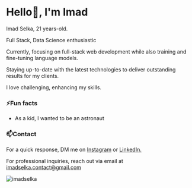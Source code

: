 <h1 align="left">Hello👋, I'm Imad</h1>
<p>Imad Selka, 21 years-old.</p>
<p>Full Stack, Data Science enthusiastic</p>
<p>Currently, focusing on full-stack web development while also training and fine-tuning language models.</p>
<p>Staying up-to-date with the latest technologies to deliver outstanding results for my clients.</p>
<p>I love challenging, enhancing my skills.</p>


<h3 align="left">⚡Fun facts</h3>
 <ul>
  <li>As a kid, I wanted to be an astronaut</li>
</ul>


<h3 align="left">📫Contact</h3>
<p align="left">
 For a quick response, DM me on
<a href="https://instagram.com/imad._selka" target="blank">Instagram</a> or
<a href="https://www.linkedin.com/in/imad-selka-120aa4251/" target="blank">LinkedIn.</a>
</p>
<p>For professional inquiries, reach out via email at 
 <a href="mailto:imadselka.contact@gmail.com">imadselka.contact@gmail.com</a>
</p>


<p align="left"> <img src="https://komarev.com/ghpvc/?username=imadselka&label=Profile%20views&color=627eac&style=plastic" alt="imadselka" /> </p>
